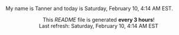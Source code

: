 My name is Tanner and today is Saturday, February 10, 4:14 AM EST.

<p align="center">This <i>README</i> file is generated <b>every 3 hours</b>!</br>Last refresh: Saturday, February 10, 4:14 AM EST<br /></p>
